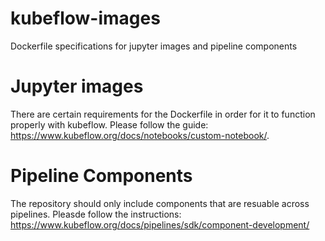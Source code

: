 # kubeflow-images
Dockerfile specifications for jupyter images and pipeline components


# Jupyter images

There are certain requirements for the Dockerfile in order for it to function properly with kubeflow. 
Please follow the guide: https://www.kubeflow.org/docs/notebooks/custom-notebook/. 

# Pipeline Components

The repository should only include components that are resuable across pipelines.
Pleasde follow the instructions: https://www.kubeflow.org/docs/pipelines/sdk/component-development/